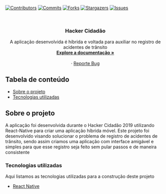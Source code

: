 [![Contributors][contributors-shield]][contributors-url]
[![Commits][commits-shield]][commits-url]
[![Forks][forks-shield]][forks-url]
[![Stargazers][stars-shield]][stars-url]
[![Issues][issues-shield]][issues-url]

<!-- PROJECT LOGO -->
<br />
<p align="center">
  <h3 align="center">Hacker Cidadão</h3>

  <p align="center">
    A aplicação desenvolvida é híbrida e voltada para auxiliar no registro de acidentes de trânsito
    <br />
    <a href="https://github.com/DaniloLira/Hacker-Cidadao-2019"><strong>Explore a documentação »</strong></a>
    <br />
    <br />
    ·
    <a href="https://github.com/DaniloLira/Hacker-Cidadao-2019">Reporte Bug</a>
  </p>
</p>



<!-- TABLE OF CONTENTS -->
## Tabela de conteúdo

* [Sobre o projeto](#sobre-o-projeto)
* [Tecnologias utilizadas](#tecnologias-utilizadas)


<!-- ABOUT THE PROJECT -->
## Sobre o projeto
A aplicação foi desenvolvida durante o Hacker Cidadão 2019 utilizando React-Native para criar uma aplicação híbrida móvel. Este projeto foi desenvolvido visando solucionar o problema de registro de acidentes de trânsito, sendo assim criamos uma aplicação com interface amigável e simples para que esse registro seja feito sem pular passos e de maneira consistente


### Tecnologias utilizadas
Aqui listamos as tecnologias utilizadas para a construção deste projeto
* [React Native](https://reactnative.dev/)

<!-- MARKDOWN LINKS & IMAGES -->
<!-- https://www.markdownguide.org/basic-syntax/#reference-style-links -->
[contributors-shield]: https://img.shields.io/github/contributors/DaniloLira/Hacker-Cidadao-2019.svg?style=flat-square
[contributors-url]: https://img.shields.io/github/contributors/DaniloLira/Hacker-Cidadao-2019
[forks-shield]: https://img.shields.io/github/forks/DaniloLira/Hacker-Cidadao-2019.svg?style=flat-square
[forks-url]: https://img.shields.io/github/forks/DaniloLira/Hacker-Cidadao-2019
[commits-shield]: https://img.shields.io/github/last-commit/DaniloLira/Hacker-Cidadao-2019.svg?style=flat-square
[commits-url]: https://img.shields.io/github/last-commit/DaniloLira/Hacker-Cidadao-2019
[stars-shield]: https://img.shields.io/github/stars/DaniloLira/Hacker-Cidadao-2019.svg?style=flat-square
[stars-url]: https://img.shields.io/github/stars/DaniloLira/Hacker-Cidadao-2019
[issues-shield]: https://img.shields.io/github/issues/DaniloLira/Hacker-Cidadao-2019.svg?style=flat-square
[issues-url]: https://img.shields.io/github/issues/DaniloLira/Hacker-Cidadao-2019
[product-screenshot]: images/screenshot.png
